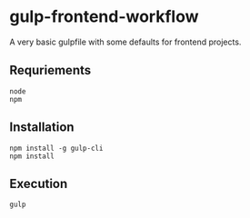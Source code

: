 # gulp-frontend-workflow
A very basic gulpfile with some defaults for frontend projects.

## Requriements
	node
	npm
## Installation
	npm install -g gulp-cli
	npm install

## Execution
	gulp
